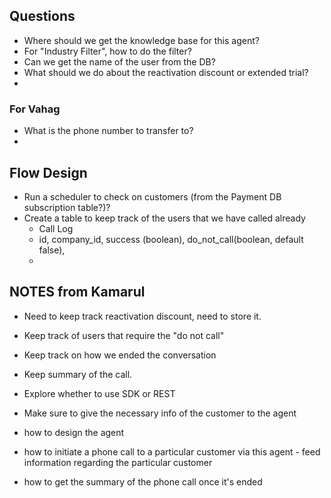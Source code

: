 ## Questions

-   Where should we get the knowledge base for this agent?
-   For "Industry Filter", how to do the filter?
-   Can we get the name of the user from the DB?
-   What should we do about the reactivation discount or extended trial?
-

### For Vahag

-   What is the phone number to transfer to?
-

## Flow Design

-   Run a scheduler to check on customers (from the Payment DB subscription table?)?
-   Create a table to keep track of the users that we have called already
    -   Call Log
    -   id, company_id, success (boolean), do_not_call(boolean, default false),
    -

## NOTES from Kamarul

-   Need to keep track reactivation discount, need to store it.
-   Keep track of users that require the "do not call"
-   Keep track on how we ended the conversation
-   Keep summary of the call.
-   Explore whether to use SDK or REST
-   Make sure to give the necessary info of the customer to the agent

-   how to design the agent
-   how to initiate a phone call to a particular customer via this agent - feed information regarding the particular customer
-   how to get the summary of the phone call once it's ended
